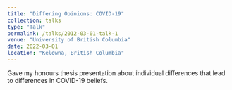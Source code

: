 ```yaml
---
title: "Differing Opinions: COVID-19"
collection: talks
type: "Talk"
permalink: /talks/2012-03-01-talk-1
venue: "University of British Columbia"
date: 2022-03-01
location: "Kelowna, British Columbia"
---
```


Gave my honours thesis presentation about individual differences that lead to differences in COVID-19 beliefs. 
